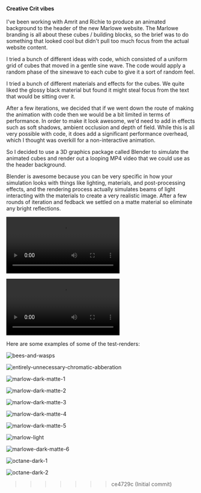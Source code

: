 #### Creative Crit vibes

I've been working with Amrit and Richie to produce an animated background to the header of the new Marlowe website. The Marlowe branding is all about these cubes / building blocks, so the brief was to do something that looked cool but didn't pull too much focus from the actual website content.

I tried a bunch of different ideas with code, which consisted of a uniform grid of cubes that moved in a gentle sine wave. The code would apply a random phase of the sinewave to each cube to give it a sort of random feel.

I tried a bunch of different materials and effects for the cubes. We quite liked the glossy black material but found it might steal focus from the text that would be sitting over it. 

After a few iterations, we decided that if we went down the route of making the animation with code then we would be a bit limited in terms of performance. In order to make it look awesome, we'd need to add in effects such as soft shadows, ambient occlusion and depth of field. While this is all very possible with code, it does add a significant performance overhead, which I thought was overkill for a non-interactive animation.

So I decided to use a 3D graphics package called Blender to simulate the animated cubes and render out a looping MP4 video that we could use as the header background.

Blender is awesome because you can be very specific in how your simulation looks with things like lighting, materials, and post-processing effects, and the rendering process actually simulates beams of light interacting with the materials to create a very realistic image. After a few rounds of iteration and fedback we settled on a matte material so eliminate any bright reflections.

<video src="dark.mp4"></video>

<video src="light.mp4"></video>

Here are some examples of some of the test-renders:

![bees-and-wasps](bees-and-wasps.png)

![entirely-unnecessary-chromatic-abberation](entirely-unnecessary-chromatic-abberation.png)

![marlow-dark-matte-1](marlow-dark-matte-1.png)

![marlow-dark-matte-2](marlow-dark-matte-2.png)

![marlow-dark-matte-3](marlow-dark-matte-3.png)

![marlow-dark-matte-4](marlow-dark-matte-4.png)

![marlow-dark-matte-5](marlow-dark-matte-5.png)

![marlow-light](marlow-light.png)

![marlowe-dark-matte-6](marlowe-dark-matte-6.png)

![octane-dark-1](octane-dark-1.png)

![octane-dark-2](octane-dark-2.png)
>>>>>>> ce4729c (Initial commit)
